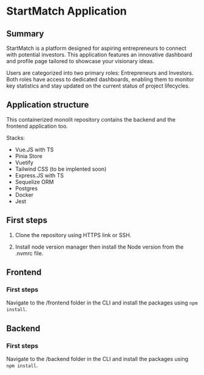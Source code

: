 # StartMatch Application

## Summary
StartMatch is a platform designed for aspiring entrepreneurs to connect with potential investors. This application features an innovative dashboard and profile page tailored to showcase your visionary ideas.

Users are categorized into two primary roles: Entrepreneurs and Investors. Both roles have access to dedicated dashboards, enabling them to monitor key statistics and stay updated on the current status of project lifecycles.

## Application structure
This containerized monolit repository contains the backend and the frontend application too.

Stacks:
- Vue.JS with TS
- Pinia Store
- Vuetify
- Tailwind CSS (to be implented soon)
- Express.JS  with TS
- Sequelize ORM
- Postgres
- Docker
- Jest

## First steps
1. Clone the repository using HTTPS link or SSH.

2. Install node version manager then install the Node version from the .nvmrc file.

## Frontend

### First steps
Navigate to the /frontend folder in the CLI and install the packages using ``npm install``.

## Backend

### First steps
Navigate to the /backend folder in the CLI and install the packages using ``npm install``.